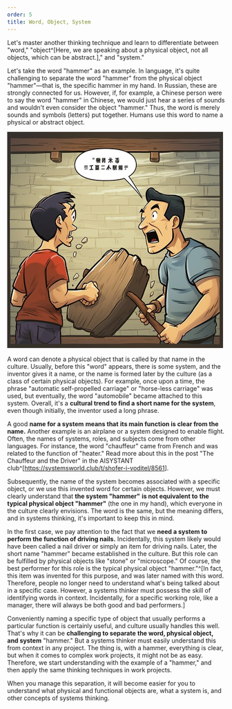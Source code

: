 ```yaml
---
order: 5
title: Word, Object, System
---
```


Let's master another thinking technique and learn to differentiate between "word," "object^[Here, we are speaking about a physical object, not all objects, which can be abstract.]," and "system."

Let's take the word "hammer" as an example. In language, it's quite challenging to separate the word "hammer" from the physical object "hammer"—that is, the specific hammer in my hand. In Russian, these are strongly connected for us. However, if, for example, a Chinese person were to say the word "hammer" in Chinese, we would just hear a series of sounds and wouldn't even consider the object "hammer." Thus, the word is merely sounds and symbols (letters) put together. Humans use this word to name a physical or abstract object.

![Image](./word-object-system-5.jpeg)

A word can denote a physical object that is called by that name in the culture. Usually, before this "word" appears, there is some system, and the inventor gives it a name, or the name is formed later by the culture (as a class of certain physical objects). For example, once upon a time, the phrase "automatic self-propelled carriage" or "horse-less carriage" was used, but eventually, the word "automobile" became attached to this system. Overall, it's a **cultural trend to find a short name for the system**, even though initially, the inventor used a long phrase.

A good **name for a system** **means that** **its main function is clear from the name.** Another example is an airplane or a system designed to enable flight. Often, the names of systems, roles, and subjects come from other languages. For instance, the word "chauffeur" came from French and was related to the function of "heater." Read more about this in the post "The Chauffeur and the Driver" in the AISYSTANT club^[<https://systemsworld.club/t/shofer-i-voditel/8561>].

Subsequently, the name of the system becomes associated with a specific object, or we use this invented word for certain objects. However, we must clearly understand that **the system "hammer"** **is not equivalent to** **the typical physical object "hammer"** (the one in my hand), which everyone in the culture clearly envisions. The word is the same, but the meaning differs, and in systems thinking, it's important to keep this in mind.

In the first case, we pay attention to the fact that we **need a system to perform the function of driving nails.** Incidentally, this system likely would have been called a nail driver or simply an item for driving nails. Later, the short name "hammer" became established in the culture. But this role can be fulfilled by physical objects like "stone" or "microscope." Of course, the best performer for this role is the typical physical object "hammer."^[In fact, this item was invented for this purpose, and was later named with this word. Therefore, people no longer need to understand what's being talked about in a specific case. However, a systems thinker must possess the skill of identifying words in context. Incidentally, for a specific working role, like a manager, there will always be both good and bad performers.]

Conveniently naming a specific type of object that usually performs a particular function is certainly useful, and culture usually handles this well. That's why it can be **challenging to separate** **the word, physical object, and system** "hammer." But a systems thinker must easily understand this from context in any project. The thing is, with a hammer, everything is clear, but when it comes to complex work projects, it might not be as easy. Therefore, we start understanding with the example of a "hammer," and then apply the same thinking techniques in work projects.

When you manage this separation, it will become easier for you to understand what physical and functional objects are, what a system is, and other concepts of systems thinking.